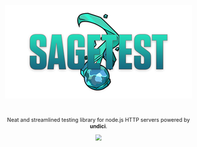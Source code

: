 <p align="center">
    <img src="misc/logo.png">
</p>
<br>
<p align="center">
    Neat and streamlined testing library for node.js HTTP servers powered by <strong>undici</strong>.
<p>
<p align="center">
  <a href="https://www.npmjs.com/package/sagetest"><img src="https://img.shields.io/npm/v/sagetest?color=729B1B&label=npm"></a>
<p>

